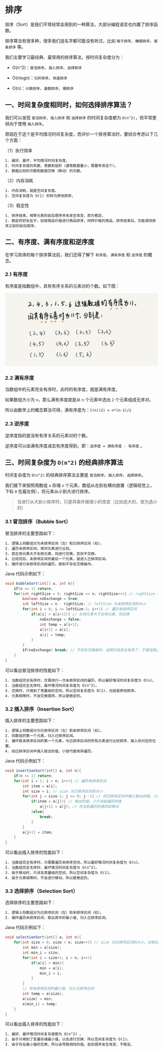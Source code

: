 # 排序

排序（Sort）是我们平常经常会用到的一种算法，大部分编程语言也内置了排序函数。

排序算法有很多种，很多我们连名字都可能没有听过，比如 `猴子排序`、`睡眠排序`、`面条排序` 等。

我们主要学习最经典、最常用的排序算法，按时间复杂度分为：

* O(n^2)：`冒泡排序`、`插入排序`、`选择排序`

* O(nlogn)：`归并排序`、`快速排序`

* O(n)：`计数排序`、`基数排序`、`桶排序`

## 一、时间复杂度相同时，如何选择排序算法？

我们可以发现 `冒泡排序`、`插入排序` 和 `选择排序` 的时间复杂度都为 `O(n^2)`，但平常更倾向于使用 `插入排序`。

原因在于这个是平均情况时间复杂度，而评价一个排序算法时，要综合考虑以下几个方面：

（1）执行效率

```
1. 最好、最坏、平均情况时间复杂度。
2. 时间复杂度的系数、常数和低阶（通常数据量小，需要考虑这个）。
3. 数据比较的次数和数据交换（移动）的次数。
```

（2）内存消耗

```
1. 内存消耗，就是空间复杂度。
2. 空间复杂度为 O(1) 的称为原地排序。
```

（3）稳定性

```
1. 排序结束，相等元素的前后顺序并未发生改变，即为稳定。
2. 稳定的好处在于，如按商品价格进行商品排序，同样价格的商品，排序结束后，仍能保持排序之前的前后顺序。
```

## 二、有序度、满有序度和逆序度

在学习具体的每个排序算法前，我们还得了解下 `有序度`、`满有序度` 和 `逆序度` 的概念。

### 2.1 有序度

有序度是指数组中，具有有序关系的元素对的个数。如下图：

![有序度](img/order-degree.jpg)

### 2.2 满有序度

当数组中的元素完全有序时，此时的有序度，就是满有序度。

如果数组大小为 `n`，那么满有序度就是从 `n` 个元素中选出 `2` 个元素组成无序对。

所以由数学上的概念算法可得，满有序度为：`C(n)(2) = n*(n-1)/2`

### 2.3 逆序度

逆序度指的是没有有序关系的元素对的个数。

逆序度可以由满有序度减去有序度得到，即：`逆序度 = 满有序度 - 有序度` 。

## 三、时间复杂度为 `O(n^2)` 的经典排序算法

时间复杂度为 `O(n^2)` 的经典排序算法主要是 `冒泡排序`、`插入排序`、`选择排序`。

我们接下来按照用数组 `a` 存储 `n` 个元素，数组从左到右横向放置（逻辑视觉上，下标 `0` 在最左侧），将元素从小到大进行排序。

> 当进行从大到小排序时，只是将条件做很小的改变（比如选大的，改为选小的）

### 3.1 冒泡排序（Bubble Sort）

冒泡排序的主要思路如下：

```
1. 逻辑上将数组分为未排序区间（左）和已排序区间（右）。
2. 遍历未排序区间，相邻元素进行比较。
3. 若左侧元素大于右侧元素，则进行交换，否则不交换。
4. 比较完后，未排序区间的最后一个元素，就进入已排序区间。
5. 循环进行未排序区间的遍历，直到不存在交换操作。
```

Java 代码示例如下：

```java
void bubbleSort(int[] a, int n){
    if(n <= 1) return;
    for(int rightSize = 0; rightSize <= n; rightSize++){ // rightSize 为已排序区间的大小
        boolean noExchange = true; 
        int leftSize = n - rightSize; // leftSize 为未排序区间的大小
        for(int i = 0; i <= leftSize-2; i++){ // 遍历未排序区间
            if(a[i] > a[i+1]){ // 左侧元素大于右侧元素，则交换
                noExchange = false;
                int temp = a[i+1];
                a[i+1] = a[i];
                a[i] = temp;
            }
        }
        if(noExchange) break; // 不存在交换操作，证明已经完全有序了，于是结束之后的循环 
    }
}
```

可以看出冒泡排序的性能如下：

```
1. 当数组完全有序时，仅需进行一次未排序区间的遍历，所以最好情况时间复杂度为 O(n)。
2. 当数组完全无序时，最坏情况时间复杂度为 O(n^2)。
3. 交换时，只用到了常量级的空间，所以空间复杂度为 O(1)，也就是原地排序。
4. 元素相等时，不会交换顺序，所以是稳定的。
```

### 3.2 插入排序（Insertion Sort）

插入排序的主要思路如下：

```
1. 逻辑上将数组分为已排序区间（左）和未排序区间（右）。
2. 将数组的第一个元素，归入已排序区间。
3. 循环取未排序区间的第一个元素，与已排序区间的所有元素进行比较排序，插入到对应的位置。
4. 向已排序区间中插入取出的值，小技巧是倒序遍历。
```

Java 代码示例如下：

```java
void insertionSort(int[] a, int n){
    if(n <= 1) return;
    for(int i = 1; i < n; i++){ // 遍历未排序区间
        int item = a[i];
        int size = i; // size 为已排序区间的大小
        for(int j = size-1; j >= 0; j--){ // 向已排序区间中插入取出的值，小技巧是倒序遍历
            if(item < a[j]){ // 取出的值，小于当前遍历的值
                a[j+1] = a[j]; // 将当前遍历的值向后移动
            }else{
                break;
            }
        }
        a[j+1] = item;
    }
}
```

可以看出插入排序的性能如下：

```
1. 当数组完全有序时，只需要遍历未排序空间，所以最好情况时间复杂度为 O(n)。
2. 当数组完全无序时，最坏情况时间复杂度为 O(n^2)。
3. 由于移动时，只涉及常量级的空间，所以空间复杂度为 O(1)。
4. 由于元素相等时，不会进行移动，所以是稳定的。
```

### 3.3 选择排序（Selection Sort）

选择排序的主要思路如下：

```
1. 逻辑上将数组分为已排序区间（左）和未排序区间（右）。
2. 循环遍历未排序区间，取出其中的最小值，归入已排序区间。
```

Java 代码示例如下：

```java
void selectionSort(int[] a, int n){
    for(int size = 0; size < n; size++){ // size 为已排序区间的大小，也相当于未排序区间的起始下标
        int min = a[size];
        int min_i = size;
        for(int i = size+1; i < n; i++){
            if(a[i] < min){
                min = a[i];
                min_i = i;
            }
        }
        // 将未排序区间的最小值，归入已排序区间
        int temp = a[size];
        a[size] = min;
        a[min_i] = temp;
    }
}
```

可以看出插入排序的性能如下：

```
1. 最好、最坏情况时间复杂度都为 O(n^2) 。
2. 由于只用到了变量存储最小值，以及进行交换，所以空间复杂度为 O(1)。
3. 由于存在最小值的交换，所以会导致相同的值，前后顺序发生改变，不稳定。
```